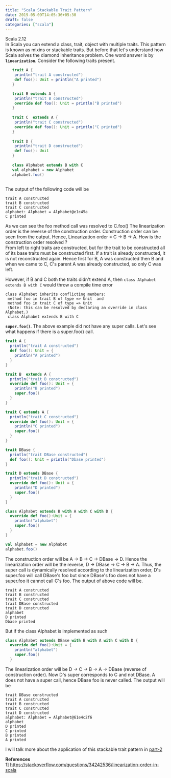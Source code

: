 ```yaml
---
title: "Scala Stackable Trait Pattern"
date: 2019-05-09T14:05:36+05:30
draft: false
categories: ["scala"]
---
```

Scala 2.12  
In Scala you can extend a class, trait, object with multiple traits. This pattern is known as mixins or stackable traits. 
 But before that let's understand how Scala solves the diamond inheritance problem. One word answer is by **`linearization`**. Consider the following traits present.
 
 ``` scala
    trait A {
     println("trait A constructed")
     def foo(): Unit = println("A printed")
    }
 
    trait B extends A {
     println("trait B constructed")
     override def foo(): Unit = println("B printed")
    }
    
    trait C  extends A {
     println("trait C constructed")
     override def foo(): Unit = println("C printed")
    }
    
    trait D {
     println("trait D constructed")
     def foo(): Unit
    }
    
    class Alphabet extends B with C
    val alphabet = new Alphabet
    alphabet.foo()
    
```
The output of the following code will be
``` shell script
trait A constructed
trait B constructed
trait C constructed
alphabet: Alphabet = Alphabet@e1c45a
C printed
```
As we can see the foo method call was resolved to C.foo() The linearization order is the reverse of the construction order. Construction order can be seen from the output. Hence,
Linearization order = C -> B -> A. How is the construction order resolved ?  
From left to right traits are constructed, but for the trait to be constructed all of its base traits must be constructed first. If a trait is already constructed,
it is not reconstructed again. Hence first for B, A was constructed then B and when we came to C, C's parent A was already constructed, so only C was left.

However, if B and C both the traits didn't extend A, then `class Alphabet extends B with C` would throw a compile time error
``` shell script
class Alphabet inherits conflicting members:
 method foo in trait B of type => Unit  and
 method foo in trait C of type => Unit
 (Note: this can be resolved by declaring an override in class Alphabet.)
 class Alphabet extends B with C
```

**`super.foo()`**. The above example did not have any super calls. Let's see what happens if there is a super.foo() call.
``` scala
trait A {
  println("trait A constructed")
  def foo(): Unit = {
    println("A printed")
  }
}

trait B  extends A {
  println("trait B constructed")
  override def foo(): Unit = {
    println("B printed")
    super.foo()
  }
}

trait C extends A {
  println("trait C constructed")
  override def foo(): Unit = {
    println("C printed")
    super.foo()
  }
}

trait DBase {
  println("trait DBase constructed")
  def foo(): Unit = println("Dbase printed")
}

trait D extends DBase {
  println("trait D constructed")
  override def foo(): Unit = {
    println("D printed")
    super.foo()
  }
}

class Alphabet extends B with A with C with D {
  override def foo():Unit = {
    println("alphabet")
    super.foo()
  }
}

val alphabet = new Alphabet
alphabet.foo()

```
The construction order will be A -> B -> C -> DBase -> D. Hence the linearization order will be the reverse, D -> DBase -> C -> B -> A.
Thus, the super call is dynamically resolved according to the linearization order, D's super.foo will call DBase's foo but since DBase's foo does not have a super.foo it cannot call C's foo.
The output of above code will be.

``` shell script
trait A constructed
trait B constructed
trait C constructed
trait DBase constructed
trait D constructed
alphabet
D printed
Dbase printed
```

But if the class Alphabet is implemented as such
``` scala
class Alphabet extends DBase with B with A with C with D {
  override def foo():Unit = {
    println("alphabet")
    super.foo()
  }
```
The linearization order will be D ->  C -> B -> A -> DBase (reverse of construction order). Now D's super corresponds to C and not DBase.
A does not have a super call, hence DBase foo is never called. The output will be 
``` shell script output
trait DBase constructed
trait A constructed
trait B constructed
trait C constructed
trait D constructed
alphabet: Alphabet = Alphabet@61e4c2f6
alphabet
D printed
C printed
B printed
A printed
```

I will talk more about the application of this stackable trait pattern in [part-2](/posts/scala-stackable-trait-pattern-2)

**References**  
1] https://stackoverflow.com/questions/34242536/linearization-order-in-scala  


